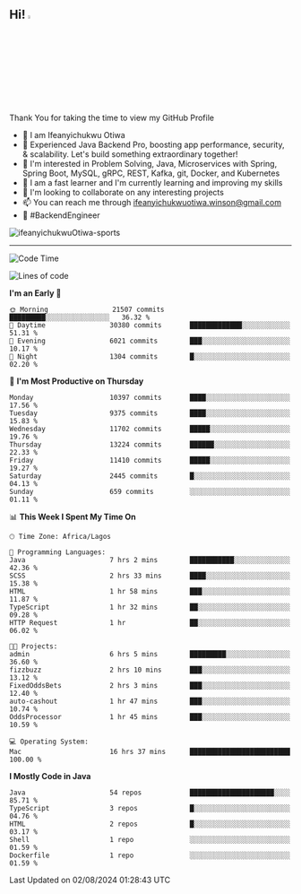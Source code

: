 <!-- BLOG-POST-LIST:START --><!-- BLOG-POST-LIST:END -->

## Hi! <img src="https://media.giphy.com/media/hvRJCLFzcasrR4ia7z/giphy.gif" width="4%"> 

Thank You for taking the time to view my GitHub Profile

- 👋 I am Ifeanyichukwu Otiwa
- 🚀 Experienced Java Backend Pro, boosting app performance, security, & scalability. Let's build something extraordinary together!
- 👀 I'm interested in Problem Solving, Java, Microservices with Spring, Spring Boot, MySQL, gRPC, REST, Kafka, git, Docker, and Kubernetes
- 🌱 I am a fast learner and I'm currently learning and improving my skills
- 💞️ I'm looking to collaborate on any interesting projects
- 📫 You can reach me through ifeanyichukwuotiwa.winson@gmail.com
- 🚀 #BackendEngineer

<p align="left" marginTop="10px"> <img src="https://komarev.com/ghpvc/?username=ifeanyichukwuOtiwa-sports&label=Profile%20views&color=0e75b6&style=for-the-badge" alt="ifeanyichukwuOtiwa-sports" /> </p>

***

<!--START_SECTION:waka-->
![Code Time](http://img.shields.io/badge/Code%20Time-2%2C706%20hrs%2049%20mins-blue)

![Lines of code](https://img.shields.io/badge/From%20Hello%20World%20I%27ve%20Written-14.6%20million%20lines%20of%20code-blue)

**I'm an Early 🐤** 

```text
🌞 Morning                21507 commits       █████████░░░░░░░░░░░░░░░░   36.32 % 
🌆 Daytime                30380 commits       █████████████░░░░░░░░░░░░   51.31 % 
🌃 Evening                6021 commits        ███░░░░░░░░░░░░░░░░░░░░░░   10.17 % 
🌙 Night                  1304 commits        █░░░░░░░░░░░░░░░░░░░░░░░░   02.20 % 
```
📅 **I'm Most Productive on Thursday** 

```text
Monday                   10397 commits       ████░░░░░░░░░░░░░░░░░░░░░   17.56 % 
Tuesday                  9375 commits        ████░░░░░░░░░░░░░░░░░░░░░   15.83 % 
Wednesday                11702 commits       █████░░░░░░░░░░░░░░░░░░░░   19.76 % 
Thursday                 13224 commits       ██████░░░░░░░░░░░░░░░░░░░   22.33 % 
Friday                   11410 commits       █████░░░░░░░░░░░░░░░░░░░░   19.27 % 
Saturday                 2445 commits        █░░░░░░░░░░░░░░░░░░░░░░░░   04.13 % 
Sunday                   659 commits         ░░░░░░░░░░░░░░░░░░░░░░░░░   01.11 % 
```


📊 **This Week I Spent My Time On** 

```text
🕑︎ Time Zone: Africa/Lagos

💬 Programming Languages: 
Java                     7 hrs 2 mins        ███████████░░░░░░░░░░░░░░   42.36 % 
SCSS                     2 hrs 33 mins       ████░░░░░░░░░░░░░░░░░░░░░   15.38 % 
HTML                     1 hr 58 mins        ███░░░░░░░░░░░░░░░░░░░░░░   11.87 % 
TypeScript               1 hr 32 mins        ██░░░░░░░░░░░░░░░░░░░░░░░   09.28 % 
HTTP Request             1 hr                ██░░░░░░░░░░░░░░░░░░░░░░░   06.02 % 

🐱‍💻 Projects: 
admin                    6 hrs 5 mins        █████████░░░░░░░░░░░░░░░░   36.60 % 
fizzbuzz                 2 hrs 10 mins       ███░░░░░░░░░░░░░░░░░░░░░░   13.12 % 
FixedOddsBets            2 hrs 3 mins        ███░░░░░░░░░░░░░░░░░░░░░░   12.40 % 
auto-cashout             1 hr 47 mins        ███░░░░░░░░░░░░░░░░░░░░░░   10.74 % 
OddsProcessor            1 hr 45 mins        ███░░░░░░░░░░░░░░░░░░░░░░   10.59 % 

💻 Operating System: 
Mac                      16 hrs 37 mins      █████████████████████████   100.00 % 
```

**I Mostly Code in Java** 

```text
Java                     54 repos            █████████████████████░░░░   85.71 % 
TypeScript               3 repos             █░░░░░░░░░░░░░░░░░░░░░░░░   04.76 % 
HTML                     2 repos             █░░░░░░░░░░░░░░░░░░░░░░░░   03.17 % 
Shell                    1 repo              ░░░░░░░░░░░░░░░░░░░░░░░░░   01.59 % 
Dockerfile               1 repo              ░░░░░░░░░░░░░░░░░░░░░░░░░   01.59 % 
```




 Last Updated on 02/08/2024 01:28:43 UTC
<!--END_SECTION:waka-->

<!--
<p align="center">
![trophy](https://github-profile-trophy.vercel.app/?username=ifeanyichukwuOtiwa-sports&theme=onedark) (https://github.com/ryo-ma/github-profile-trophy)
</p>
-->

<!---
ifeanyi-otiwa/ifeanyi-otiwa is a ✨ special ✨ repository because its `README.md` (this file) appears on your GitHub profile.
You can click the Preview link to take a look at your changes.
--->
